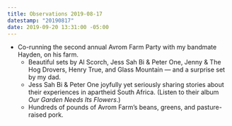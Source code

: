 ```yaml
---
title: Observations 2019-08-17
datestamp: "20190817"
date: 2019-09-20 13:31:00 -05:00
---
```


- Co-running the second annual Avrom Farm Party with my bandmate Hayden, on his farm.
	- Beautiful sets by Al Scorch, Jess Sah Bi & Peter One, Jenny & The Hog Drovers, Henry True, and Glass Mountain — and a surprise set by my dad.
	- Jess Sah Bi & Peter One joyfully yet seriously sharing stories about their experiences in apartheid South Africa. (Listen to their album *Our Garden Needs Its Flowers*.)
	- Hundreds of pounds of Avrom Farm’s beans, greens, and pasture-raised pork.
